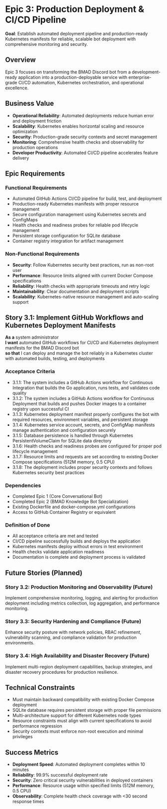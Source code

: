 # Epic 3: Production Deployment & CI/CD Pipeline

**Goal**: Establish automated deployment pipeline and production-ready Kubernetes manifests for reliable, scalable bot deployment with comprehensive monitoring and security.

## Overview

Epic 3 focuses on transforming the BMAD Discord bot from a development-ready application into a production-deployable service with enterprise-grade CI/CD automation, Kubernetes orchestration, and operational excellence.

## Business Value

- **Operational Reliability**: Automated deployments reduce human error and deployment friction
- **Scalability**: Kubernetes enables horizontal scaling and resource optimization
- **Security**: Production-grade security contexts and secret management
- **Monitoring**: Comprehensive health checks and observability for production operations
- **Developer Productivity**: Automated CI/CD pipeline accelerates feature delivery

## Epic Requirements

### Functional Requirements
- Automated GitHub Actions CI/CD pipeline for build, test, and deployment
- Production-ready Kubernetes manifests with proper resource management
- Secure configuration management using Kubernetes secrets and ConfigMaps
- Health checks and readiness probes for reliable pod lifecycle management
- Persistent storage configuration for SQLite database
- Container registry integration for artifact management

### Non-Functional Requirements
- **Security**: Follow Kubernetes security best practices, run as non-root user
- **Performance**: Resource limits aligned with current Docker Compose specifications
- **Reliability**: Health checks with appropriate timeouts and retry logic
- **Maintainability**: Clear documentation and deployment scripts
- **Scalability**: Kubernetes-native resource management and auto-scaling support

## Story 3.1: Implement GitHub Workflows and Kubernetes Deployment Manifests

**As a** system administrator  
**I want** automated GitHub workflows for CI/CD and Kubernetes deployment manifests for the BMAD Discord bot  
**so that** I can deploy and manage the bot reliably in a Kubernetes cluster with automated builds, testing, and deployments

### Acceptance Criteria

* 3.1.1: The system includes a GitHub Actions workflow for Continuous Integration that builds the Go application, runs tests, and validates code quality
* 3.1.2: The system includes a GitHub Actions workflow for Continuous Deployment that builds and pushes Docker images to a container registry upon successful CI
* 3.1.3: Kubernetes deployment manifest properly configures the bot with required resources, environment variables, and persistent storage
* 3.1.4: Kubernetes service account, secrets, and ConfigMap manifests manage authentication and configuration securely
* 3.1.5: Database persistence is handled through Kubernetes PersistentVolumeClaim for SQLite data directory
* 3.1.6: Health checks and readiness probes are configured for proper pod lifecycle management
* 3.1.7: Resource limits and requests are set according to existing Docker Compose specifications (512M memory, 0.5 CPU)
* 3.1.8: The deployment includes proper security contexts and follows Kubernetes security best practices

### Dependencies
- Completed Epic 1 (Core Conversational Bot)
- Completed Epic 2 (BMAD Knowledge Bot Specialization)
- Existing Dockerfile and docker-compose.yml configurations
- Access to GitHub Container Registry or equivalent

### Definition of Done
- All acceptance criteria are met and tested
- CI/CD pipeline successfully builds and deploys the application
- Kubernetes manifests deploy without errors in test environment
- Health checks validate application readiness
- Documentation is complete and deployment process is validated

## Future Stories (Planned)

### Story 3.2: Production Monitoring and Observability (Future)
Implement comprehensive monitoring, logging, and alerting for production deployment including metrics collection, log aggregation, and performance monitoring.

### Story 3.3: Security Hardening and Compliance (Future)  
Enhance security posture with network policies, RBAC refinement, vulnerability scanning, and compliance validation for production environments.

### Story 3.4: High Availability and Disaster Recovery (Future)
Implement multi-region deployment capabilities, backup strategies, and disaster recovery procedures for production resilience.

## Technical Constraints

- Must maintain backward compatibility with existing Docker Compose deployment
- SQLite database requires persistent storage with proper file permissions
- Multi-architecture support for different Kubernetes node types
- Resource constraints must align with current specifications to avoid performance regression
- Security contexts must enforce non-root execution and minimal privileges

## Success Metrics

- **Deployment Speed**: Automated deployment completes within 10 minutes
- **Reliability**: 99.9% successful deployment rate
- **Security**: Zero critical security vulnerabilities in deployed containers
- **Performance**: Resource usage within specified limits (512M memory, 0.5 CPU)
- **Observability**: Complete health check coverage with <30 second response times